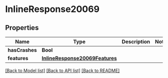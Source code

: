 # InlineResponse20069

## Properties
Name | Type | Description | Notes
------------ | ------------- | ------------- | -------------
**hasCrashes** | **Bool** |  | 
**features** | [**InlineResponse20069Features**](InlineResponse20069Features.md) |  | 

[[Back to Model list]](../README.md#documentation-for-models) [[Back to API list]](../README.md#documentation-for-api-endpoints) [[Back to README]](../README.md)



